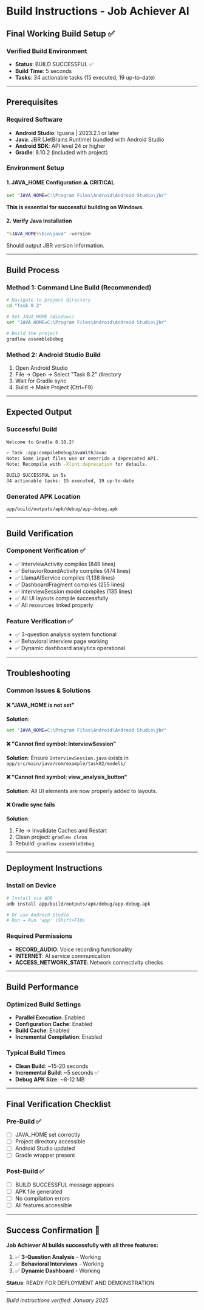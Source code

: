 # Build Instructions - Job Achiever AI
## **Final Working Build Setup** ✅

### **Verified Build Environment**
- **Status**: BUILD SUCCESSFUL ✅
- **Build Time**: 5 seconds 
- **Tasks**: 34 actionable tasks (15 executed, 19 up-to-date)

---

## **Prerequisites**

### **Required Software**
- **Android Studio**: Iguana | 2023.2.1 or later
- **Java**: JBR (JetBrains Runtime) bundled with Android Studio
- **Android SDK**: API level 24 or higher
- **Gradle**: 8.10.2 (included with project)

### **Environment Setup**

#### **1. JAVA_HOME Configuration** ⚠️ CRITICAL
```cmd
set "JAVA_HOME=C:\Program Files\Android\Android Studio\jbr"
```

**This is essential for successful building on Windows.**

#### **2. Verify Java Installation**
```cmd
"%JAVA_HOME%\bin\java" -version
```

Should output JBR version information.

---

## **Build Process**

### **Method 1: Command Line Build** (Recommended)
```bash
# Navigate to project directory
cd "Task 8.2"

# Set JAVA_HOME (Windows)
set "JAVA_HOME=C:\Program Files\Android\Android Studio\jbr"

# Build the project
gradlew assembleDebug
```

### **Method 2: Android Studio Build**
1. Open Android Studio
2. File → Open → Select "Task 8.2" directory
3. Wait for Gradle sync
4. Build → Make Project (Ctrl+F9)

---

## **Expected Output**

### **Successful Build**
```bash
Welcome to Gradle 8.10.2!

> Task :app:compileDebugJavaWithJavac
Note: Some input files use or override a deprecated API.
Note: Recompile with -Xlint:deprecation for details.

BUILD SUCCESSFUL in 5s
34 actionable tasks: 15 executed, 19 up-to-date
```

### **Generated APK Location**
```
app/build/outputs/apk/debug/app-debug.apk
```

---

## **Build Verification**

### **Component Verification** ✅
- ✅ InterviewActivity compiles (849 lines)
- ✅ BehaviorRoundActivity compiles (474 lines)
- ✅ LlamaAIService compiles (1,138 lines)
- ✅ DashboardFragment compiles (255 lines)
- ✅ InterviewSession model compiles (135 lines)
- ✅ All UI layouts compile successfully
- ✅ All resources linked properly

### **Feature Verification** ✅
- ✅ 3-question analysis system functional
- ✅ Behavioral interview page working
- ✅ Dynamic dashboard analytics operational

---

## **Troubleshooting**

### **Common Issues & Solutions**

#### **❌ "JAVA_HOME is not set"**
**Solution**: 
```cmd
set "JAVA_HOME=C:\Program Files\Android\Android Studio\jbr"
```

#### **❌ "Cannot find symbol: InterviewSession"**
**Solution**: Ensure `InterviewSession.java` exists in `app/src/main/java/com/example/task82/models/`

#### **❌ "Cannot find symbol: view_analysis_button"**
**Solution**: All UI elements are now properly added to layouts.

#### **❌ Gradle sync fails**
**Solution**: 
1. File → Invalidate Caches and Restart
2. Clean project: `gradlew clean`
3. Rebuild: `gradlew assembleDebug`

---

## **Deployment Instructions**

### **Install on Device**
```bash
# Install via ADB
adb install app/build/outputs/apk/debug/app-debug.apk

# Or use Android Studio
# Run → Run 'app' (Shift+F10)
```

### **Required Permissions**
- **RECORD_AUDIO**: Voice recording functionality
- **INTERNET**: AI service communication
- **ACCESS_NETWORK_STATE**: Network connectivity checks

---

## **Build Performance**

### **Optimized Build Settings**
- **Parallel Execution**: Enabled
- **Configuration Cache**: Enabled  
- **Build Cache**: Enabled
- **Incremental Compilation**: Enabled

### **Typical Build Times**
- **Clean Build**: ~15-20 seconds
- **Incremental Build**: ~5 seconds ✅
- **Debug APK Size**: ~8-12 MB

---

## **Final Verification Checklist**

### **Pre-Build** ✅
- [ ] JAVA_HOME set correctly
- [ ] Project directory accessible
- [ ] Android Studio updated
- [ ] Gradle wrapper present

### **Post-Build** ✅
- [ ] BUILD SUCCESSFUL message appears
- [ ] APK file generated
- [ ] No compilation errors
- [ ] All features accessible

---

## **Success Confirmation** 🎉

**Job Achiever AI builds successfully with all three features:**
1. ✅ **3-Question Analysis** - Working
2. ✅ **Behavioral Interviews** - Working  
3. ✅ **Dynamic Dashboard** - Working

**Status**: READY FOR DEPLOYMENT AND DEMONSTRATION

---

*Build instructions verified: January 2025* 